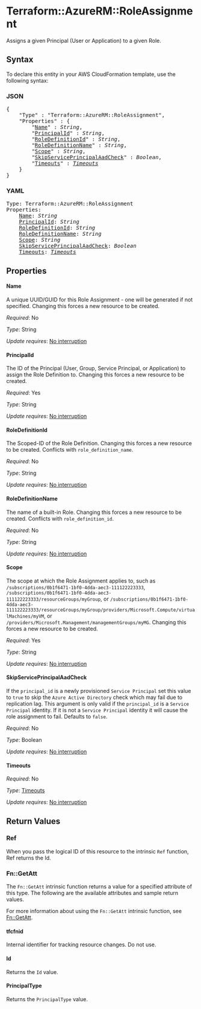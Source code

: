 # Terraform::AzureRM::RoleAssignment

Assigns a given Principal (User or Application) to a given Role.

## Syntax

To declare this entity in your AWS CloudFormation template, use the following syntax:

### JSON

<pre>
{
    "Type" : "Terraform::AzureRM::RoleAssignment",
    "Properties" : {
        "<a href="#name" title="Name">Name</a>" : <i>String</i>,
        "<a href="#principalid" title="PrincipalId">PrincipalId</a>" : <i>String</i>,
        "<a href="#roledefinitionid" title="RoleDefinitionId">RoleDefinitionId</a>" : <i>String</i>,
        "<a href="#roledefinitionname" title="RoleDefinitionName">RoleDefinitionName</a>" : <i>String</i>,
        "<a href="#scope" title="Scope">Scope</a>" : <i>String</i>,
        "<a href="#skipserviceprincipalaadcheck" title="SkipServicePrincipalAadCheck">SkipServicePrincipalAadCheck</a>" : <i>Boolean</i>,
        "<a href="#timeouts" title="Timeouts">Timeouts</a>" : <i><a href="timeouts.md">Timeouts</a></i>
    }
}
</pre>

### YAML

<pre>
Type: Terraform::AzureRM::RoleAssignment
Properties:
    <a href="#name" title="Name">Name</a>: <i>String</i>
    <a href="#principalid" title="PrincipalId">PrincipalId</a>: <i>String</i>
    <a href="#roledefinitionid" title="RoleDefinitionId">RoleDefinitionId</a>: <i>String</i>
    <a href="#roledefinitionname" title="RoleDefinitionName">RoleDefinitionName</a>: <i>String</i>
    <a href="#scope" title="Scope">Scope</a>: <i>String</i>
    <a href="#skipserviceprincipalaadcheck" title="SkipServicePrincipalAadCheck">SkipServicePrincipalAadCheck</a>: <i>Boolean</i>
    <a href="#timeouts" title="Timeouts">Timeouts</a>: <i><a href="timeouts.md">Timeouts</a></i>
</pre>

## Properties

#### Name

A unique UUID/GUID for this Role Assignment - one will be generated if not specified. Changing this forces a new resource to be created.

_Required_: No

_Type_: String

_Update requires_: [No interruption](https://docs.aws.amazon.com/AWSCloudFormation/latest/UserGuide/using-cfn-updating-stacks-update-behaviors.html#update-no-interrupt)

#### PrincipalId

The ID of the Principal (User, Group, Service Principal, or Application) to assign the Role Definition to. Changing this forces a new resource to be created.

_Required_: Yes

_Type_: String

_Update requires_: [No interruption](https://docs.aws.amazon.com/AWSCloudFormation/latest/UserGuide/using-cfn-updating-stacks-update-behaviors.html#update-no-interrupt)

#### RoleDefinitionId

The Scoped-ID of the Role Definition. Changing this forces a new resource to be created. Conflicts with `role_definition_name`.

_Required_: No

_Type_: String

_Update requires_: [No interruption](https://docs.aws.amazon.com/AWSCloudFormation/latest/UserGuide/using-cfn-updating-stacks-update-behaviors.html#update-no-interrupt)

#### RoleDefinitionName

The name of a built-in Role. Changing this forces a new resource to be created. Conflicts with `role_definition_id`.

_Required_: No

_Type_: String

_Update requires_: [No interruption](https://docs.aws.amazon.com/AWSCloudFormation/latest/UserGuide/using-cfn-updating-stacks-update-behaviors.html#update-no-interrupt)

#### Scope

The scope at which the Role Assignment applies to, such as `/subscriptions/0b1f6471-1bf0-4dda-aec3-111122223333`, `/subscriptions/0b1f6471-1bf0-4dda-aec3-111122223333/resourceGroups/myGroup`, or `/subscriptions/0b1f6471-1bf0-4dda-aec3-111122223333/resourceGroups/myGroup/providers/Microsoft.Compute/virtualMachines/myVM`, or `/providers/Microsoft.Management/managementGroups/myMG`. Changing this forces a new resource to be created.

_Required_: Yes

_Type_: String

_Update requires_: [No interruption](https://docs.aws.amazon.com/AWSCloudFormation/latest/UserGuide/using-cfn-updating-stacks-update-behaviors.html#update-no-interrupt)

#### SkipServicePrincipalAadCheck

If the `principal_id` is a newly provisioned `Service Principal` set this value to `true` to skip the `Azure Active Directory` check which may fail due to replication lag. This argument is only valid if the `principal_id` is a `Service Principal` identity. If it is not a `Service Principal` identity it will cause the role assignment to fail. Defaults to `false`.

_Required_: No

_Type_: Boolean

_Update requires_: [No interruption](https://docs.aws.amazon.com/AWSCloudFormation/latest/UserGuide/using-cfn-updating-stacks-update-behaviors.html#update-no-interrupt)

#### Timeouts

_Required_: No

_Type_: <a href="timeouts.md">Timeouts</a>

_Update requires_: [No interruption](https://docs.aws.amazon.com/AWSCloudFormation/latest/UserGuide/using-cfn-updating-stacks-update-behaviors.html#update-no-interrupt)

## Return Values

### Ref

When you pass the logical ID of this resource to the intrinsic `Ref` function, Ref returns the Id.

### Fn::GetAtt

The `Fn::GetAtt` intrinsic function returns a value for a specified attribute of this type. The following are the available attributes and sample return values.

For more information about using the `Fn::GetAtt` intrinsic function, see [Fn::GetAtt](https://docs.aws.amazon.com/AWSCloudFormation/latest/UserGuide/intrinsic-function-reference-getatt.html).

#### tfcfnid

Internal identifier for tracking resource changes. Do not use.

#### Id

Returns the <code>Id</code> value.

#### PrincipalType

Returns the <code>PrincipalType</code> value.

